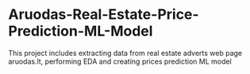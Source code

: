 # Aruodas-Real-Estate-Price-Prediction-ML-Model
This project includes extracting data from real estate adverts web page aruodas.lt, performing EDA and creating prices prediction ML model
